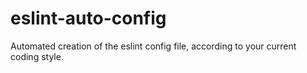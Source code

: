 # eslint-auto-config

Automated creation of the eslint config file, according to your current coding style.
